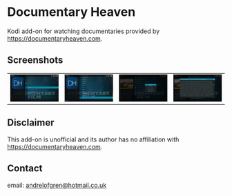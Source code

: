 # Documentary Heaven
Kodi add-on for watching documentaries provided by https://documentaryheaven.com. 

## Screenshots
<table>
  <tr>
    <td><img src="resources/screenshot-01.jpg" width=270></td>
    <td><img src="resources/screenshot-02.jpg" width=270></td>
    <td><img src="resources/screenshot-03.jpg" width=270></td>
    <td><img src="resources/screenshot-04.jpg" width=270></td>
  </tr>
 </table>

## Disclaimer
This add-on is unofficial and its author has no affiliation with https://documentaryheaven.com.

## Contact
email: andrelofgren@hotmail.co.uk
